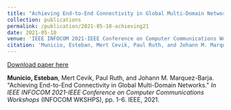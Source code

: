 ```yaml
---
title: "Achieving End-to-End Connectivity in Global Multi-Domain Networks"
collection: publications
permalink: /publication/2021-05-10-achieving21
date: 2021-05-10
venue: 'IEEE INFOCOM 2021-IEEE Conference on Computer Communications Workshops'
citation: 'Municio, Esteban, Mert Cevik, Paul Ruth, and Johann M. Marquez-Barja. &quot;Achieving End-to-End Connectivity in Global Multi-Domain Networks.&quot; <i> In IEEE INFOCOM 2021-IEEE Conference on Computer Communications Workshops </i>(INFOCOM WKSHPS), pp. 1-6. IEEE, 2021'
---
```


[Download paper here](https://ieeexplore.ieee.org/abstract/document/9484534/)


<b>Municio, Esteban</b>, Mert Cevik, Paul Ruth, and Johann M. Marquez-Barja. "Achieving End-to-End Connectivity in Global Multi-Domain Networks." <i> In IEEE INFOCOM 2021-IEEE Conference on Computer Communications Workshops</i> (INFOCOM WKSHPS), pp. 1-6. IEEE, 2021.
